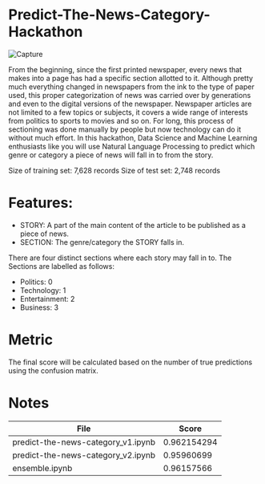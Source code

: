 # Predict-The-News-Category-Hackathon

![Capture](https://user-images.githubusercontent.com/37707687/62795938-86a19100-baf5-11e9-84b6-f2214ca27acb.JPG)

From the beginning, since the first printed newspaper, every news that makes into a page has had a specific section allotted to it. Although pretty much everything changed in newspapers from the ink to the type of paper used, this proper categorization of news was carried over by generations and even to the digital versions of the newspaper. Newspaper articles are not limited to a few topics or subjects, it covers a wide range of interests from politics to sports to movies and so on. For long, this process of sectioning was done manually by people but now technology can do it without much effort. In this hackathon, Data Science and Machine Learning enthusiasts like you will use Natural Language Processing to predict which genre or category a piece of news will fall in to from the story.

Size of training set: 7,628 records
Size of test set: 2,748 records

# Features:

- STORY:  A part of the main content of the article to be published as a piece of news.
- SECTION: The genre/category the STORY falls in.

There are four distinct sections where each story may fall in to. The Sections are labelled as follows:

- Politics: 0
- Technology: 1
- Entertainment: 2
- Business: 3

# Metric

The final score will be calculated based on the number of true predictions using the confusion matrix.


# Notes

| File                                    | Score         |
| ----------------------------------------| ------------- |
| predict-the-news-category_v1.ipynb      | 0.962154294   |
| predict-the-news-category_v2.ipynb      | 0.95960699    |
| ensemble.ipynb                          | 0.96157566    |
